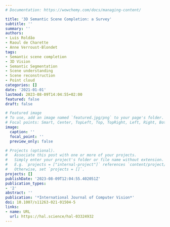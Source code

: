 ```yaml
---
# Documentation: https://wowchemy.com/docs/managing-content/

title: '3D Semantic Scene Completion: a Survey'
subtitle: ''
summary: ''
authors:
- Luis Roldão
- Raoul de Charette
- Anne Verroust-Blondet
tags:
- Semantic scene completion
- 3D Vision
- Semantic Segmentation
- Scene understanding
- Scene reconstruction
- Point cloud
categories: []
date: '2021-01-01'
lastmod: 2023-08-09T14:04:55+02:00
featured: false
draft: false

# Featured image
# To use, add an image named `featured.jpg/png` to your page's folder.
# Focal points: Smart, Center, TopLeft, Top, TopRight, Left, Right, BottomLeft, Bottom, BottomRight.
image:
  caption: ''
  focal_point: ''
  preview_only: false

# Projects (optional).
#   Associate this post with one or more of your projects.
#   Simply enter your project's folder or file name without extension.
#   E.g. `projects = ["internal-project"]` references `content/project/deep-learning/index.md`.
#   Otherwise, set `projects = []`.
projects: []
publishDate: '2023-08-09T12:04:55.402051Z'
publication_types:
- '2'
abstract: ''
publication: '*International Journal of Computer Vision*'
doi: 10.1007/s11263-021-01504-5
links:
- name: URL
  url: https://hal.science/hal-03324932
---
```

